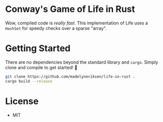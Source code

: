 # Conway's Game of Life in Rust

Wow, compiled code is _really fast_. This implementation of Life uses a `HashSet` for speedy checks over a sparse "array".

# Getting Started

There are no dependencies beyond the standard library and `cargo`. Simply clone and compile to get started! 🚀

```bash
git clone https://github.com/madelyneriksen/life-in-rust .
cargo build --release
```

# License

* MIT
